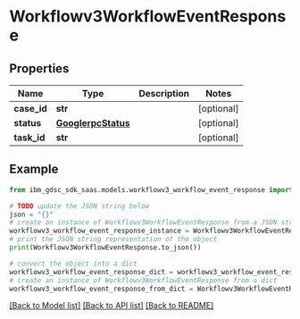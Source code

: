 # Workflowv3WorkflowEventResponse


## Properties

Name | Type | Description | Notes
------------ | ------------- | ------------- | -------------
**case_id** | **str** |  | [optional] 
**status** | [**GooglerpcStatus**](GooglerpcStatus.md) |  | [optional] 
**task_id** | **str** |  | [optional] 

## Example

```python
from ibm_gdsc_sdk_saas.models.workflowv3_workflow_event_response import Workflowv3WorkflowEventResponse

# TODO update the JSON string below
json = "{}"
# create an instance of Workflowv3WorkflowEventResponse from a JSON string
workflowv3_workflow_event_response_instance = Workflowv3WorkflowEventResponse.from_json(json)
# print the JSON string representation of the object
print(Workflowv3WorkflowEventResponse.to_json())

# convert the object into a dict
workflowv3_workflow_event_response_dict = workflowv3_workflow_event_response_instance.to_dict()
# create an instance of Workflowv3WorkflowEventResponse from a dict
workflowv3_workflow_event_response_from_dict = Workflowv3WorkflowEventResponse.from_dict(workflowv3_workflow_event_response_dict)
```
[[Back to Model list]](../README.md#documentation-for-models) [[Back to API list]](../README.md#documentation-for-api-endpoints) [[Back to README]](../README.md)


